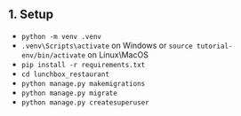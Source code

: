 ## 1. Setup
* `python -m venv .venv`
* `.venv\Scripts\activate` on Windows or `source tutorial-env/bin/activate` on Linux\MacOS
* `pip install -r requirements.txt`
* `cd lunchbox_restaurant`
* `python manage.py makemigrations`
* `python manage.py migrate`
* `python manage.py createsuperuser`